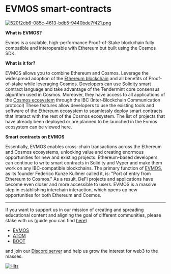# EVMOS smart-contracts #

[![520f2db6-085c-4613-bdb5-9440bde7f421.png](https://i.postimg.cc/qvxB53tt/520f2db6-085c-4613-bdb5-9440bde7f421.png)](https://postimg.cc/nXMtsMGZ)

**What is EVMOS?**

Evmos is a scalable, high-performance Proof-of-Stake blockchain fully compatible and interoperable with Ethereum but built using the Cosmos SDK.

**What is it for?**

EVMOS allows you to combine Ethereum and Cosmos. Leverage the widespread adoption of the [Ethereum blockchain](https://ethereum.org/) and all benefits of Proof-of-stake while leveraging Cosmos. Developers can use Solidity smart contract language and take advantage of the Tendermint core consensus algorithm used in Cosmos. Moreover, they have access to all applications of the [Cosmos ecosystem](https://cosmos.network/ecosystem) through the IBC (Inter-Blockchain Communication protocol)
These features allow developers to use the existing tools and software of the Ethereum ecosystem to seamlessly deploy smart contracts that interact with the rest of the Cosmos ecosystem. The list of projects that have already been deployed or are planned to be launched in the Evmos ecosystem can be viewed here.

**Smart contracts on EVMOS**

Essentially, EVMOS enables cross-chain transactions across the Ethereum and Cosmos ecosystems, unlocking value and creating enormous opportunities for new and existing projects. Ethereum-based developers can continue to write smart contracts in Solidity and Vyper and make them work on any IBC-compatible blockchains. The primary function of [EVMOS](https://evmos.org/), as its founder Federico Kunze Kullmer called it, is: "Port of entry from Ethereum to Cosmos." As a result, DeFi projects and applications have become even closer and more accessible to users. EVMOS is a massive step in establishing interchain interaction, which opens up new opportunities for both Ethereum and Cosmos. 

----------

If you want to support us in our mission of creating and spreading educational content and aligning the goal of different communities, please stake with us (guide you can find [here](https://www.citizencosmos.space/staking)) 
- [EVMOS](https://www.mintscan.io/evmos/validators/evmosvaloper1mtwvpdd57gpkyejd566s24afr9zm5ryq8gwpvj) 
- [ATOM](https://www.mintscan.io/cosmos/validators/cosmosvaloper1e859xaue4k2jzqw20cv6l7p3tmc378pc3k8g2u) 
- [BOOT](https://cyb.ai/network/bostrom/hero/bostromvaloper1f7nx65pmayfenpfwzwaamwas4ygmvalqj6dz5r)

and join our [Discord server](https://discord.gg/kJaG3EucCX) and help us grow the interest for web3 to the masses.


[![Hits](https://hits.seeyoufarm.com/api/count/incr/badge.svg?url=https%3A%2F%2Fcitizen-cosmos.github.io%2Fblog%2EVMOSsmart-contracts.html&count_bg=%2379C83D&title_bg=%23555555&icon=&icon_color=%23E7E7E7&title=hits&edge_flat=false)](https://hits.seeyoufarm.com) 
